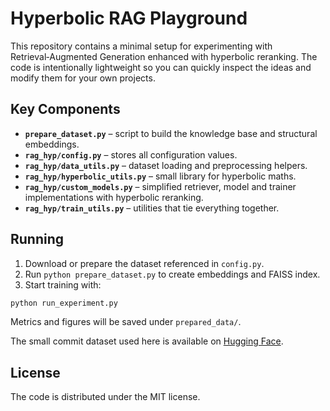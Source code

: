 # Hyperbolic RAG Playground

This repository contains a minimal setup for experimenting with
Retrieval‑Augmented Generation enhanced with hyperbolic reranking.
The code is intentionally lightweight so you can quickly inspect the
ideas and modify them for your own projects.

## Key Components

- **`prepare_dataset.py`** – script to build the knowledge base and
  structural embeddings.
- **`rag_hyp/config.py`** – stores all configuration values.
- **`rag_hyp/data_utils.py`** – dataset loading and preprocessing helpers.
- **`rag_hyp/hyperbolic_utils.py`** – small library for hyperbolic maths.
- **`rag_hyp/custom_models.py`** – simplified retriever, model and trainer
  implementations with hyperbolic reranking.
- **`rag_hyp/train_utils.py`** – utilities that tie everything together.

## Running

1. Download or prepare the dataset referenced in `config.py`.
2. Run `python prepare_dataset.py` to create embeddings and FAISS index.
3. Start training with:

```bash
python run_experiment.py
```

Metrics and figures will be saved under `prepared_data/`.

The small commit dataset used here is available on
[Hugging Face](https://huggingface.co/datasets/Malolmalsky/commit_dataset).

## License

The code is distributed under the MIT license.
